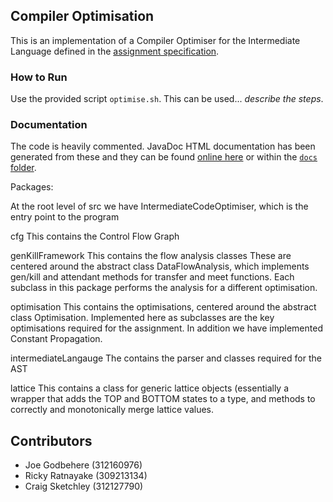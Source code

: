 ## Compiler Optimisation

This is an implementation of a Compiler Optimiser for the Intermediate Language defined in the [assignment specification](A03-Optimizer.pdf).

### How to Run

Use the provided script `optimise.sh`. This can be used... _describe the steps_.

### Documentation

The code is heavily commented. JavaDoc HTML documentation has been generated from these and they can be found [online here](http://craigsketchley.github.io/COMP3109_Assignment3/docs/) or within the [`docs` folder](docs/).

Packages:

At the root level of src we have IntermediateCodeOptimiser, which is the entry point to the program

cfg
This contains the Control Flow Graph

genKillFramework
This contains the flow analysis classes
These are centered around the abstract class DataFlowAnalysis, which implements gen/kill and attendant methods for transfer and meet functions. Each subclass in this package performs the analysis for a different optimisation.

optimisation
This contains the optimisations, centered around the abstract class Optimisation. Implemented here as subclasses are the key optimisations required for the assignment. In addition we have implemented Constant Propagation.

intermediateLangauge
The contains the parser and classes required for the AST

lattice
This contains a class for generic lattice objects (essentially a wrapper that adds the TOP and BOTTOM states to a type, and methods to correctly and monotonically merge lattice values. 

## Contributors

- Joe Godbehere (312160976)
- Ricky Ratnayake (309213134)
- Craig Sketchley (312127790)
